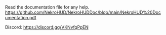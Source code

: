 Read the documentation file for any help.
https://github.com/NekroHUD/NekroHUDDoc/blob/main/NekroHUD%20Documentation.pdf

Discord: https://discord.gg/VKNvfqPpEN
